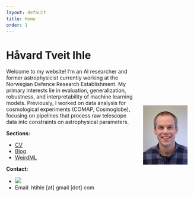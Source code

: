 ```yaml
---
layout: default
title: Home
order: 1
---
```



# Håvard Tveit Ihle 
<img src="images/havardihle_lr.jpg" alt="Håvard Tveit Ihle" style="float: right; width: 120px; margin: 100px 15px 150px 15px;">


Welcome to my website! I’m an AI researcher and former astrophysicist currently working at the Norwegian Defence Research Establishment. My primary interests lie in evaluation, generalization, robustness, and interpretability of machine learning models. Previously, I worked on data analysis for cosmological experiments (COMAP, Cosmoglobe), focusing on pipelines that process raw telescope data into constraints on astrophysical parameters.




**Sections:**
- [CV](cv.html)
- [Blog](blog.html)
- [WeirdML](weirdml.html)

**Contact:**
- [<img src="https://cdn.jsdelivr.net/npm/simple-icons@v9/icons/x.svg" width="11px" />](https://x.com/htihle) 
- Email: htihle [at] gmail [dot] com